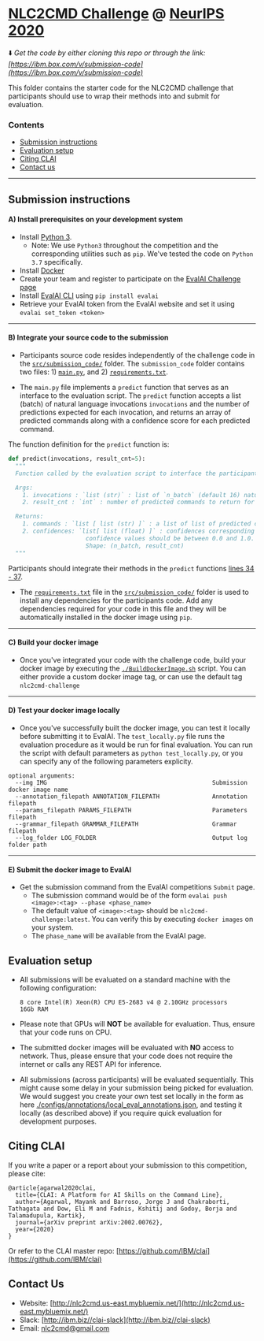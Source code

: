 # [NLC2CMD Challenge](http://nlc2cmd.us-east.mybluemix.net/) @ [NeurIPS 2020](https://neurips.cc/Conferences/2020/CompetitionTrack)

:arrow_down: *Get the code by either cloning this repo or through the link: [https://ibm.box.com/v/submission-code](https://ibm.box.com/v/submission-code)*

This folder contains the starter code for the NLC2CMD challenge that participants should use to wrap their methods into and submit for evaluation.


### Contents

- [Submission instructions](#submission-instructions)
- [Evaluation setup](#evaluation-setup)
- [Citing CLAI](#citing-clai)
- [Contact us](#contact-us)


-----------------------------------------------------------------------------


## Submission instructions

#### A) Install prerequisites on your development system
- Install [Python 3](https://www.python.org/downloads/). 
    - Note: We use `Python3` throughout the competition and the corresponding utilities such as `pip`. We've tested the code on `Python 3.7` specifically.
- Install [Docker](https://docs.docker.com/engine/install/)
- Create your team and register to participate on the [EvalAI Challenge page](https://evalai.cloudcv.org/web/challenges/challenge-page/674/overview)
- Install [EvalAI CLI](https://evalai-cli.cloudcv.org/) using `pip install evalai`
- Retrieve your EvalAI token from the EvalAI website and set it using `evalai set_token <token>`

---

#### B) Integrate your source code to the submission

- Participants source code resides independently of the challenge code in the [`src/submission_code/`](src/submission_code/) folder.
The `submission_code` folder contains two files: 1) [`main.py`](src/submission_code/main.py), and 2) [`requirements.txt`](src/submission_code/requirements.txt).

- The `main.py` file implements a `predict` function that serves as an interface to the evaluation script. The `predict` function
accepts a list (batch) of natural language invocations `invocations` and the number of predictions expected for each invocation, 
and returns an array of predicted commands along with a confidence score for each predicted command.

The function definition for the `predict` function is:

```python
def predict(invocations, result_cnt=5):
  """ 
  Function called by the evaluation script to interface the participants model

  Args:
    1. invocations : `list (str)` : list of `n_batch` (default 16) natural language invocations
    2. result_cnt : `int` : number of predicted commands to return for each invocation

  Returns:
    1. commands : `list [ list (str) ]` : a list of list of predicted commands of shape (n_batch, result_cnt)
    2. confidences: `list[ list (float) ]` : confidences corresponding to the predicted commands
                      confidence values should be between 0.0 and 1.0. 
                      Shape: (n_batch, result_cnt)
  """
```

Participants should integrate their methods in the `predict` functions [lines 34 - 37](src/submission_code/main.py#L34). 

- The [`requirements.txt`](src/submission_code/requirements.txt) file in the [`src/submission_code/`](src/submission_code/) folder
is used to install any dependencies for the participants code. Add any dependencies required for your code in this file and they
will be automatically installed in the docker image using `pip`.

---

#### C) Build your docker image

- Once you've integrated your code with the challenge code, build your docker image by executing the [`./BuildDockerImage.sh`](BuildDockerImage.sh) 
script. You can either provide a custom docker image tag, or can use the default tag `nlc2cmd-challenge`

---

#### D) Test your docker image locally

- Once you've successfully built the docker image, you can test it locally before submitting it to EvalAI. The `test_locally.py` file runs the evaluation procedure as it would be run for final evaluation. You can run the script with default parameters as `python test_locally.py`, or you can specify any of the following parameters explicity. 

```
optional arguments:
  --img IMG                                               Submission docker image name
  --annotation_filepath ANNOTATION_FILEPATH               Annotation filepath
  --params_filepath PARAMS_FILEPATH                       Parameters filepath
  --grammar_filepath GRAMMAR_FILEPATH                     Grammar filepath
  --log_folder LOG_FOLDER                                 Output log folder path
```

---

#### E) Submit the docker image to EvalAI

- Get the submission command from the EvalAI competitions `Submit` page.
  - The submission command would be of the form `evalai push <image>:<tag> --phase <phase_name>`
  - The default value of `<image>:<tag>` should be `nlc2cmd-challenge:latest`. You can verify this by executing `docker images` on your system.
  - The `phase_name` will be available from the EvalAI page.


## Evaluation setup
  - All submissions will be evaluated on a standard machine with the following configuration:
    ```
    8 core Intel(R) Xeon(R) CPU E5-2683 v4 @ 2.10GHz processors
    16Gb RAM
    ```
    
  - Please note that GPUs will **NOT** be available for evaluation. Thus, ensure that your code runs on CPU.
  - The submitted docker images will be evaluated with **NO** access to network. Thus, please ensure that your code does not require the internet or calls any REST API for inference.
  - All submissions (across participants) will be evaluated sequentially. This might cause some delay in your submission being picked for evaluation. We would suggest you create your own test set locally in the form as here [./configs/annotations/local_eval_annotations.json](./configs/annotations/local_eval_annotations.json), and testing it locally (as described above) if you require quick evaluation for development purposes.
  

## Citing CLAI

If you write a paper or a report about your submission to this competition, please cite:
```
@article{agarwal2020clai,
  title={CLAI: A Platform for AI Skills on the Command Line},
  author={Agarwal, Mayank and Barroso, Jorge J and Chakraborti, Tathagata and Dow, Eli M and Fadnis, Kshitij and Godoy, Borja and Talamadupula, Kartik},
  journal={arXiv preprint arXiv:2002.00762},
  year={2020}
}
```

Or refer to the CLAI master repo: [https://github.com/IBM/clai](https://github.com/IBM/clai)


## Contact Us
- Website: [http://nlc2cmd.us-east.mybluemix.net/](http://nlc2cmd.us-east.mybluemix.net/)
- Slack: [http://ibm.biz//clai-slack](http://ibm.biz//clai-slack) 
- Email: [nlc2cmd@gmail.com](mailto:nlc2cmd@gmail.com)
